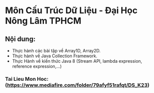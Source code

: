 # Môn Cấu Trúc Dữ Liệu - Đại Học Nông Lâm TPHCM
## Nội dung:
- Thực hành các bài tập về Array1D, Array2D.
- Thực hành về Java Collection Framework.
- Thực Hành về kiến thức Java 8 (Stream API, lambda expression, reference expression,...)

### Tai Lieu Mon Hoc: (https://www.mediafire.com/folder/79afyf51rafqt/DS_K23)

 
